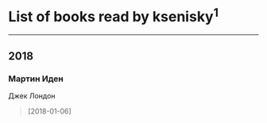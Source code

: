 # List of books read by ksenisky<sup>1</sup>
---

## 2018

### Мартин Иден
Джек Лондон
> [2018-01-06] 



